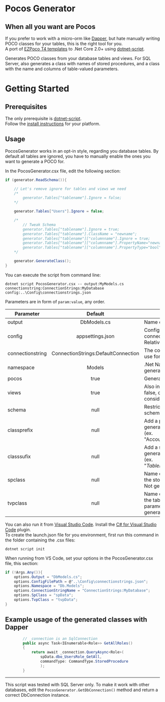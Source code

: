 
Pocos Generator
===============

When all you want are Pocos
---------------------------

If you prefer to work with a micro-orm like [Dapper](https://github.com/StackExchange/Dapper), but hate manually writing POCO classes for your tables, this is the right tool for you.  
A port of [EZPoco T4 templates](https://github.com/davidsavagejr/ezpoco) to .Net Core 2.0+ using [dotnet-script](https://github.com/filipw/dotnet-script/).  

Generates POCO classes from your database tables and views. For SQL Server, also generates a class with names of stored procedures, and a class with the name and columns of table-valued parameters.  

Getting Started
===============

Prerequisites
-------------

The only prerequisite is [dotnet-script](https://github.com/filipw/dotnet-script/).  
Follow the [install instructions](https://github.com/filipw/dotnet-script/#installing) for your platform.

Usage
-----

PocosGenerator works in an opt-in style, regarding you database tables. By default all tables are ignored, you have to manually enable the ones you want to generate a POCO for.  

In the PocosGenerator.csx file, edit the following section:

```C#
if (generator.ReadSchema()){

    // Let's remove ignore for tables and views we need
    /*
        generator.Tables["tablename"].Ignore = false;
    */

    generator.Tables["Users"].Ignore = false;

    /*
        // Tweak Schema
        generator.Tables["tablename"].Ignore = true;                        // To ignore a table
        generator.Tables["tablename"].ClassName = "newname";                // To change the class name of a table
        generator.Tables["tablename"]["columnname"].Ignore = true;          // To ignore a column
        generator.Tables["tablename"]["columnname"].PropertyName="newname"; // To change the property name of a column
        generator.Tables["tablename"]["columnname"].PropertyType="bool";    // To change the property type of a column
    */

    generator.GenerateClass();
}
```

You can execute the script from command line:

```shell
dotnet script PocosGenerator.csx -- output:MyModels.cs connectionstring:ConnectionStrings:MyDatabase config:..\Config\connectionstrings.json
```

Parameters are in form of `param:value`, any order.  

 Parameter | Default       | Purpose  
-----------|:-------------:|----------
 output    | DbModels.cs   | Name of created file.
 config    | appsettings.json | Config file to read the connection string from. Relative to script location.
 connectionstring | ConnectionStrings:DefaultConnection | The connection string to use for the database.
 namespace    | Models  | .Net Namespace of the generated classes.
 pocos    | true | Generate POCOs.
 views    | true | Also include views. If false, only tables are considered.
 schema    | null | Restrict to a specific schema (ex. "dbo.").
 classprefix    | null | Add a prefix to the generated class names (ex. "Accounting*TableName*").
 classsufix    | null | Add a sufix to the generated class names (ex. "*TableName*Reporting").
 spclass    | null | Name of the class holding the stored procedures. Not generated if null.
 tvpclass    | null | Name of the class holding the table valued parameters. Not generated if null.

You can also run it from [Visual Studio Code](https://code.visualstudio.com/). Install the [C# for Visual Studio Code](https://github.com/OmniSharp/omnisharp-vscode/blob/master/debugger.md) plugin.  
To create the launch.json file for you environment, first run this command in the folder containing the .csx files:

```shell
dotnet script init
```

When running from VS Code, set your options in the PocosGenerator.csx file, this section:

```C#
if (!Args.Any()){
    options.Output = "DbModels.cs";
    options.ConfigFilePath = @"..\Config\connectionstrings.json";
    options.Namespace = "Db.Models";
    options.ConnectionStringName = "ConnectionStrings:MyDatabase";
    options.SpClass = "spData";
    options.TvpClass = "tvpData";
}
```

Example usage of the generated classes with Dapper
--------------------------------------------------

```C#
        // _connection is an SqlConnection
        public async Task<IEnumerable<Role>> GetAllRoles()
        {
            return await _connection.QueryAsync<Role>(
                spData.dbo_UsersRole_GetAll,
                commandType: CommandType.StoredProcedure
                );
        }
```

---
This script was tested with SQL Server only. To make it work with other databases, edit the `PocosGenerator.GetDbConnection()` method and return a correct DbConnection instance.